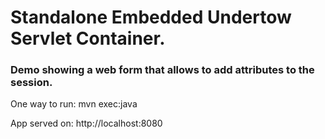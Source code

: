 # Standalone Embedded Undertow Servlet Container.
### Demo showing a web form that allows to add attributes to the session.

One way to run:
mvn exec:java

App served on:
http://localhost:8080